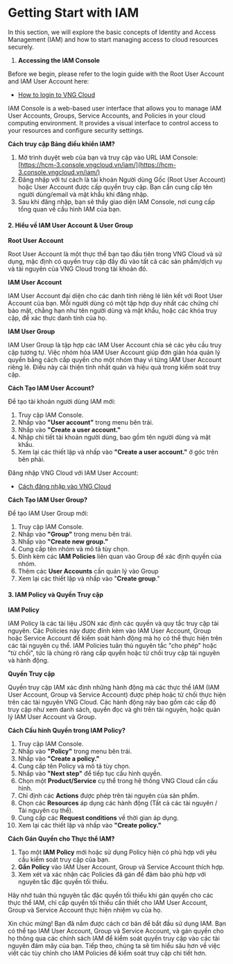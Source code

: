 # Getting Start with IAM

In this section, we will explore the basic concepts of Identity and Access Management (IAM) and how to start managing access to cloud resources securely.

1. **Accessing the IAM Console**

Before we begin, please refer to the login guide with the Root User Account and IAM User Account here:

* [How to login to VNG Cloud](cac-loai-dinh-danh-iam/tai-khoan-user-accounts/cach-dang-nhap-vao-vng-cloud.md)

IAM Console is a web-based user interface that allows you to manage IAM User Accounts, Groups, Service Accounts, and Policies in your cloud computing environment. It provides a visual interface to control access to your resources and configure security settings.

**Cách truy cập Bảng điều khiển IAM?**

1. Mở trình duyệt web của bạn và truy cập vào URL IAM Console: [https://hcm-3.console.vngcloud.vn/iam/](https://hcm-3.console.vngcloud.vn/iam/)
2. Đăng nhập với tư cách là tài khoản Người dùng Gốc (Root User Account) hoặc User Account được cấp quyền truy cập. Bạn cần cung cấp tên người dùng/email và mật khẩu khi đăng nhập.
3. Sau khi đăng nhập, bạn sẽ thấy giao diện IAM Console, nơi cung cấp tổng quan về cấu hình IAM của bạn.

#### 2. Hiểu về IAM User Account & User Group <a href="#getstartedwithiam-2.hieuveiamuseraccount-and-usergroup" id="getstartedwithiam-2.hieuveiamuseraccount-and-usergroup"></a>

**Root User Account**

Root User Account là một thực thể bạn tạo đầu tiên trong VNG Cloud và sử dụng, mặc định có quyền truy cập đầy đủ vào tất cả các sản phẩm/dịch vụ và tài nguyên của VNG Cloud trong tài khoản đó.

**IAM User Account**

IAM User Account đại diện cho các danh tính riêng lẻ liên kết với Root User Account của bạn. Mỗi người dùng có một tập hợp duy nhất các chứng chỉ bảo mật, chẳng hạn như tên người dùng và mật khẩu, hoặc các khóa truy cập, để xác thực danh tính của họ.

**IAM User Group**

IAM User Group là tập hợp các IAM User Account chia sẻ các yêu cầu truy cập tương tự. Việc nhóm hóa IAM User Account giúp đơn giản hóa quản lý quyền bằng cách cấp quyền cho một nhóm thay vì từng IAM User Account riêng lẻ. Điều này cải thiện tính nhất quán và hiệu quả trong kiểm soát truy cập.

**Cách Tạo IAM User Account?**

Để tạo tài khoản người dùng IAM mới:

1. Truy cập IAM Console.
2. Nhấp vào **"User account"** trong menu bên trái.
3. Nhấp vào **"Create a user account."**
4. Nhập chi tiết tài khoản người dùng, bao gồm tên người dùng và mật khẩu.
5. Xem lại các thiết lập và nhấp vào **"Create a user account."** ở góc trên bên phải.

Đăng nhập VNG Cloud với IAM User Account:

* [Cách đăng nhập vào VNG Cloud](cac-loai-dinh-danh-iam/tai-khoan-user-accounts/cach-dang-nhap-vao-vng-cloud.md)

**Cách Tạo IAM User Group?**

Để tạo IAM User Group mới:

1. Truy cập IAM Console.
2. Nhấp vào **"Group"** trong menu bên trái.
3. Nhấp vào **"Create new group."**
4. Cung cấp tên nhóm và mô tả tùy chọn.
5. Đính kèm các **IAM Policies** liên quan vào Group để xác định quyền của nhóm.
6. Thêm các **User Accounts** cần quản lý vào Group
7. Xem lại các thiết lập và nhấp vào "**Create group**."

#### 3. IAM Policy và Quyền Truy cập <a href="#getstartedwithiam-3.iampolicyvaquyentruycap" id="getstartedwithiam-3.iampolicyvaquyentruycap"></a>

**IAM Policy**

IAM Policy là các tài liệu JSON xác định các quyền và quy tắc truy cập tài nguyên. Các Policies này được đính kèm vào IAM User Account, Group hoặc Service Account để kiểm soát hành động mà họ có thể thực hiện trên các tài nguyên cụ thể. IAM Policies tuân thủ nguyên tắc "cho phép" hoặc "từ chối", tức là chúng rõ ràng cấp quyền hoặc từ chối truy cập tài nguyên và hành động.

**Quyền Truy cập**

Quyền truy cập IAM xác định những hành động mà các thực thể IAM (IAM User Account, Group và Service Account) được phép hoặc từ chối thực hiện trên các tài nguyên VNG Cloud. Các hành động này bao gồm các cấp độ truy cập như xem danh sách, quyền đọc và ghi trên tài nguyên, hoặc quản lý IAM User Account và Group.

**Cách Cấu hình Quyền trong IAM Policy?**

1. Truy cập IAM Console.
2. Nhấp vào **"Policy"** trong menu bên trái.
3. Nhấp vào **"Create a policy."**
4. Cung cấp tên Policy và mô tả tùy chọn.
5. Nhấp vào **"Next step"** để tiếp tục cấu hình quyền.
6. Chọn một **Product/Service** cụ thể trong hệ thống VNG Cloud cần cấu hình.
7. Chỉ định các **Actions** được phép trên tài nguyên của sản phẩm.
8. Chọn các **Resources** áp dụng các hành động (Tất cả các tài nguyên / Tài nguyên cụ thể).
9. Cung cấp các **Request conditions** về thời gian áp dụng.
10. Xem lại các thiết lập và nhấp vào **"Create policy."**

**Cách Gán Quyền cho Thực thể IAM?**

1. Tạo một **IAM Policy** mới hoặc sử dụng Policy hiện có phù hợp với yêu cầu kiểm soát truy cập của bạn.
2. **Gắn Policy** vào IAM User Account, Group và Service Account thích hợp.
3. Xem xét và xác nhận các Policies đã gán để đảm bảo phù hợp với nguyên tắc đặc quyền tối thiểu.

Hãy nhớ tuân thủ nguyên tắc đặc quyền tối thiểu khi gán quyền cho các thực thể IAM, chỉ cấp quyền tối thiểu cần thiết cho IAM User Account, Group và Service Account thực hiện nhiệm vụ của họ.

Xin chúc mừng! Bạn đã nắm được cách cơ bản để bắt đầu sử dụng IAM. Bạn có thể tạo IAM User Account, Group và Service Account, và gán quyền cho họ thông qua các chính sách IAM để kiểm soát quyền truy cập vào các tài nguyên đám mây của bạn. Tiếp theo, chúng ta sẽ tìm hiểu sâu hơn về việc viết các tùy chỉnh cho IAM Policies để kiểm soát truy cập chi tiết hơn.

